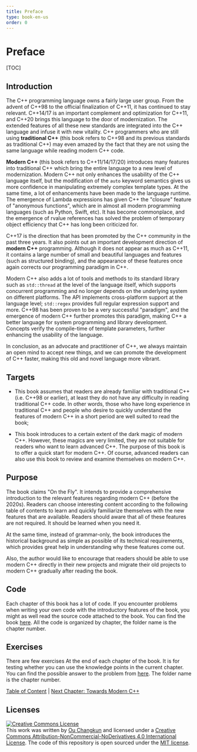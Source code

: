 ```yaml
---
title: Preface
type: book-en-us
order: 0
---
```


# Preface

[TOC]

## Introduction

The C++ programming language owns a fairly large user group. From the advent of C++98 to the official finalization of C++11, it has continued to stay relevant. C++14/17 is an important complement and optimization for C++11, and C++20 brings this language to the door of modernization. The extended features of all these new standards are integrated into the C++ language and infuse it with new vitality.
C++ programmers who are still using **traditional C++** (this book refers to C++98 and its previous standards as traditional C++) may even amazed by the fact that they are not using the same language while reading modern C++ code.

**Modern C++** (this book refers to C++11/14/17/20) introduces many features into traditional C++ which bring the entire language to a new level of modernization. Modern C++ not only enhances the usability of the C++ language itself, but the modification of the `auto` keyword semantics gives us more confidence in manipulating extremely complex template types. At the same time, a lot of enhancements have been made to the language runtime. The emergence of Lambda expressions has given C++ the "closure" feature of "anonymous functions", which are  in almost all modern programming languages ​​(such as Python, Swift, etc). It has become commonplace, and the emergence of rvalue references has solved the problem of temporary object efficiency that C++ has long been criticized for.

C++17 is the direction that has been promoted by the C++ community in the past three years. It also points out an important development direction of **modern C++** programming. Although it does not appear as much as C++11, it contains a large number of small and beautiful languages ​​and features (such as structured binding), and the appearance of these features once again corrects our programming paradigm in C++.

Modern C++ also adds a lot of tools and methods to its standard library such as `std::thread` at the level of the language itself, which supports concurrent programming and no longer depends on the underlying system on different platforms. The API implements cross-platform support at the language level; `std::regex` provides full regular expression support and more. C++98 has been proven to be a very successful "paradigm", and the emergence of modern C++ further promotes this paradigm, making C++ a better language for system programming and library development. Concepts verify the compile-time of template parameters, further enhancing the usability of the language.

In conclusion, as an advocate and practitioner of C++, we always maintain an open mind to accept new things, and we can promote the development of C++ faster, making this old and novel language more vibrant.

## Targets

- This book assumes that readers are already familiar with traditional C++ (i.e. C++98 or earlier), at least they do not have any difficulty in reading traditional C++ code. In other words, those who have long experience in traditional C++ and people who desire to quickly understand the features of modern C++ in a short period are well suited to read the book;

- This book introduces to a certain extent of the dark magic of modern C++. However, these magics are very limited, they are not suitable for readers who want to learn advanced C++. The purpose of this book is to offer a quick start for modern C++. Of course, advanced readers can also use this book to review and examine themselves on modern C++.

## Purpose

The book claims "On the Fly". It intends to provide a comprehensive introduction to the relevant features regarding modern C++ (before the 2020s).
Readers can choose interesting content according to the following table of contents to learn and quickly familiarize themselves with the new features that are available.
Readers should aware that all of these features are not required. It should be learned when you need it.

At the same time, instead of grammar-only, the book introduces the historical background as simple as possible of its technical requirements, which provides great help in understanding why these features come out.

Also, the author would like to encourage that readers should be able to use modern C++ directly in their new projects and migrate their old projects to modern C++ gradually after reading the book.

## Code

Each chapter of this book has a lot of code. If you encounter problems when writing your own code with the introductory features of the book, you might as well read the source code attached to the book. You can find the book [here](../../code). All the code is organized by chapter, the folder name is the chapter number.

## Exercises

There are few exercises At the end of each chapter of the book. It is for testing whether you can use the knowledge points in the current chapter. You can find the possible answer to the problem from [here](../../exercise). The folder name is the chapter number.

[Table of Content](./toc.md) | [Next Chapter: Towards Modern C++](./01-intro.md)

## Licenses

<a rel="license" href="https://creativecommons.org/licenses/by-nc-nd/4.0/"><img alt="Creative Commons License" style="border-width:0" src="https://i.creativecommons.org/l/by-nc-nd/4.0/88x31.png" /></a><br />This work was written by [Ou Changkun](https://changkun.de) and licensed under a <a rel="license" href="https://creativecommons.org/licenses/by-nc-nd/4.0/">Creative Commons Attribution-NonCommercial-NoDerivatives 4.0 International License</a>. The code of this repository is open sourced under the [MIT license](../../LICENSE).
